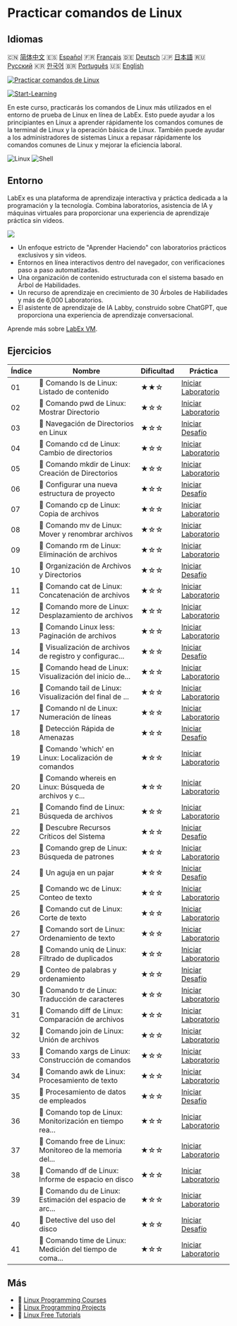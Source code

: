 # Practicar comandos de Linux

## Idiomas

🇨🇳 [简体中文](README_zh.md) 🇪🇸 [Español](README_es.md) 🇫🇷 [Français](README_fr.md) 🇩🇪 [Deutsch](README_de.md) 🇯🇵 [日本語](README_ja.md) 🇷🇺 [Русский](README_ru.md) 🇰🇷 [한국어](README_ko.md) 🇧🇷 [Português](README_pt.md) 🇺🇸 [English](README.md) 

[![Practicar comandos de Linux](https://cover-creator.labex.io/linux-basic-commands-practice-online.png?lang=es)](https://labex.io/es/courses/linux-basic-commands-practice-online)

[![Start-Learning](https://img.shields.io/badge/Start-Learning-whitesmoke?style=for-the-badge)](https://labex.io/es/courses/linux-basic-commands-practice-online)

En este curso, practicarás los comandos de Linux más utilizados en el entorno de prueba de Linux en línea de LabEx. Esto puede ayudar a los principiantes en Linux a aprender rápidamente los comandos comunes de la terminal de Linux y la operación básica de Linux. También puede ayudar a los administradores de sistemas Linux a repasar rápidamente los comandos comunes de Linux y mejorar la eficiencia laboral.

![Linux](https://img.shields.io/badge/Linux-whitesmoke?style=for-the-badge&logo=linux)
![Shell](https://img.shields.io/badge/Shell-whitesmoke?style=for-the-badge&logo=shell)


## Entorno

LabEx es una plataforma de aprendizaje interactiva y práctica dedicada a la programación y la tecnología. Combina laboratorios, asistencia de IA y máquinas virtuales para proporcionar una experiencia de aprendizaje práctica sin videos.

![](https://tutorial-screenshot.getvm.io/images/vm-1725247253.png)

- Un enfoque estricto de "Aprender Haciendo" con laboratorios prácticos exclusivos y sin videos.
- Entornos en línea interactivos dentro del navegador, con verificaciones paso a paso automatizadas.
- Una organización de contenido estructurada con el sistema basado en Árbol de Habilidades.
- Un recurso de aprendizaje en crecimiento de 30 Árboles de Habilidades y más de 6,000 Laboratorios.
- El asistente de aprendizaje de IA Labby, construido sobre ChatGPT, que proporciona una experiencia de aprendizaje conversacional.

Aprende más sobre [LabEx VM](https://support.labex.io/using-labex/virtual-machine).

## Ejercicios

|   Índice | Nombre                                                   | Dificultad   | Práctica                                                                                                                                    |
|----------|----------------------------------------------------------|--------------|---------------------------------------------------------------------------------------------------------------------------------------------|
|       01 | 📖 Comando ls de Linux: Listado de contenido             | ★★☆          | <a target='_blank' href='https://labex.io/es/tutorials/linux-linux-ls-command-content-listing-219205'>Iniciar Laboratorio</a>               |
|       02 | 📖 Comando pwd de Linux: Mostrar Directorio              | ★☆☆          | <a target='_blank' href='https://labex.io/es/tutorials/linux-linux-pwd-command-directory-displaying-209734'>Iniciar Laboratorio</a>         |
|       03 | 🎯 Navegación de Directorios en Linux                    | ★☆☆          | <a target='_blank' href='https://labex.io/es/tutorials/linux-directory-navigation-387844'>Iniciar Desafío</a>                               |
|       04 | 📖 Comando cd de Linux: Cambio de directorios            | ★☆☆          | <a target='_blank' href='https://labex.io/es/tutorials/linux-linux-cd-command-directory-changing-209733'>Iniciar Laboratorio</a>            |
|       05 | 📖 Comando mkdir de Linux: Creación de Directorios       | ★☆☆          | <a target='_blank' href='https://labex.io/es/tutorials/linux-linux-mkdir-command-directory-creating-209739'>Iniciar Laboratorio</a>         |
|       06 | 🎯 Configurar una nueva estructura de proyecto           | ★☆☆          | <a target='_blank' href='https://labex.io/es/tutorials/linux-setting-up-a-new-project-structure-387859'>Iniciar Desafío</a>                 |
|       07 | 📖 Comando cp de Linux: Copia de archivos                | ★☆☆          | <a target='_blank' href='https://labex.io/es/tutorials/linux-linux-cp-command-file-copying-209744'>Iniciar Laboratorio</a>                  |
|       08 | 📖 Comando mv de Linux: Mover y renombrar archivos       | ★☆☆          | <a target='_blank' href='https://labex.io/es/tutorials/linux-linux-mv-command-file-moving-and-renaming-209743'>Iniciar Laboratorio</a>      |
|       09 | 📖 Comando rm de Linux: Eliminación de archivos          | ★☆☆          | <a target='_blank' href='https://labex.io/es/tutorials/linux-linux-rm-command-file-removing-209741'>Iniciar Laboratorio</a>                 |
|       10 | 🎯 Organización de Archivos y Directorios                | ★☆☆          | <a target='_blank' href='https://labex.io/es/tutorials/linux-organizing-files-and-directories-387877'>Iniciar Desafío</a>                   |
|       11 | 📖 Comando cat de Linux: Concatenación de archivos       | ★☆☆          | <a target='_blank' href='https://labex.io/es/tutorials/linux-linux-cat-command-file-concatenating-210986'>Iniciar Laboratorio</a>           |
|       12 | 📖 Comando more de Linux: Desplazamiento de archivos     | ★☆☆          | <a target='_blank' href='https://labex.io/es/tutorials/linux-linux-more-command-file-scrolling-214299'>Iniciar Laboratorio</a>              |
|       13 | 📖 Comando Linux less: Paginación de archivos            | ★☆☆          | <a target='_blank' href='https://labex.io/es/tutorials/linux-linux-less-command-file-paging-214301'>Iniciar Laboratorio</a>                 |
|       14 | 🎯 Visualización de archivos de registro y configurac... | ★☆☆          | <a target='_blank' href='https://labex.io/es/tutorials/linux-viewing-log-and-configuration-files-in-linux-387914'>Iniciar Desafío</a>       |
|       15 | 📖 Comando head de Linux: Visualización del inicio de... | ★☆☆          | <a target='_blank' href='https://labex.io/es/tutorials/linux-linux-head-command-file-beginning-display-214302'>Iniciar Laboratorio</a>      |
|       16 | 📖 Comando tail de Linux: Visualización del final de ... | ★☆☆          | <a target='_blank' href='https://labex.io/es/tutorials/linux-linux-tail-command-file-end-display-214303'>Iniciar Laboratorio</a>            |
|       17 | 📖 Comando nl de Linux: Numeración de líneas             | ★☆☆          | <a target='_blank' href='https://labex.io/es/tutorials/linux-linux-nl-command-line-numbering-210988'>Iniciar Laboratorio</a>                |
|       18 | 🎯 Detección Rápida de Amenazas                          | ★☆☆          | <a target='_blank' href='https://labex.io/es/tutorials/linux-rapid-threat-detection-387930'>Iniciar Desafío</a>                             |
|       19 | 📖 Comando 'which' en Linux: Localización de comandos    | ★☆☆          | <a target='_blank' href='https://labex.io/es/tutorials/linux-linux-which-command-command-locating-215210'>Iniciar Laboratorio</a>           |
|       20 | 📖 Comando whereis en Linux: Búsqueda de archivos y c... | ★☆☆          | <a target='_blank' href='https://labex.io/es/tutorials/linux-linux-whereis-command-file-and-command-finding-215211'>Iniciar Laboratorio</a> |
|       21 | 📖 Comando find de Linux: Búsqueda de archivos           | ★☆☆          | <a target='_blank' href='https://labex.io/es/tutorials/linux-linux-find-command-file-searching-219191'>Iniciar Laboratorio</a>              |
|       22 | 🎯 Descubre Recursos Críticos del Sistema                | ★☆☆          | <a target='_blank' href='https://labex.io/es/tutorials/linux-discover-critical-system-resources-388032'>Iniciar Desafío</a>                 |
|       23 | 📖 Comando grep de Linux: Búsqueda de patrones           | ★☆☆          | <a target='_blank' href='https://labex.io/es/tutorials/linux-linux-grep-command-pattern-searching-219192'>Iniciar Laboratorio</a>           |
|       24 | 🎯 Un aguja en un pajar                                  | ★☆☆          | <a target='_blank' href='https://labex.io/es/tutorials/linux-needle-in-the-haystack-388109'>Iniciar Desafío</a>                             |
|       25 | 📖 Comando wc de Linux: Conteo de texto                  | ★☆☆          | <a target='_blank' href='https://labex.io/es/tutorials/linux-linux-wc-command-text-counting-219200'>Iniciar Laboratorio</a>                 |
|       26 | 📖 Comando cut de Linux: Corte de texto                  | ★☆☆          | <a target='_blank' href='https://labex.io/es/tutorials/linux-linux-cut-command-text-cutting-219187'>Iniciar Laboratorio</a>                 |
|       27 | 📖 Comando sort de Linux: Ordenamiento de texto          | ★☆☆          | <a target='_blank' href='https://labex.io/es/tutorials/linux-linux-sort-command-text-sorting-219196'>Iniciar Laboratorio</a>                |
|       28 | 📖 Comando uniq de Linux: Filtrado de duplicados         | ★☆☆          | <a target='_blank' href='https://labex.io/es/tutorials/linux-linux-uniq-command-duplicate-filtering-219199'>Iniciar Laboratorio</a>         |
|       29 | 🎯 Conteo de palabras y ordenamiento                     | ★☆☆          | <a target='_blank' href='https://labex.io/es/tutorials/linux-word-count-and-sorting-388125'>Iniciar Desafío</a>                             |
|       30 | 📖 Comando tr de Linux: Traducción de caracteres         | ★☆☆          | <a target='_blank' href='https://labex.io/es/tutorials/linux-linux-tr-command-character-translating-219198'>Iniciar Laboratorio</a>         |
|       31 | 📖 Comando diff de Linux: Comparación de archivos        | ★☆☆          | <a target='_blank' href='https://labex.io/es/tutorials/linux-linux-diff-command-file-comparing-219189'>Iniciar Laboratorio</a>              |
|       32 | 📖 Comando join de Linux: Unión de archivos              | ★☆☆          | <a target='_blank' href='https://labex.io/es/tutorials/linux-linux-join-command-file-joining-219193'>Iniciar Laboratorio</a>                |
|       33 | 📖 Comando xargs de Linux: Construcción de comandos      | ★☆☆          | <a target='_blank' href='https://labex.io/es/tutorials/linux-linux-xargs-command-command-building-219201'>Iniciar Laboratorio</a>           |
|       34 | 📖 Comando awk de Linux: Procesamiento de texto          | ★☆☆          | <a target='_blank' href='https://labex.io/es/tutorials/linux-linux-awk-command-text-processing-388493'>Iniciar Laboratorio</a>              |
|       35 | 🎯 Procesamiento de datos de empleados                   | ★☆☆          | <a target='_blank' href='https://labex.io/es/tutorials/linux-processing-employees-data-388132'>Iniciar Desafío</a>                          |
|       36 | 📖 Comando top de Linux: Monitorización en tiempo rea... | ★☆☆          | <a target='_blank' href='https://labex.io/es/tutorials/linux-linux-top-command-real-time-system-monitoring-388500'>Iniciar Laboratorio</a>  |
|       37 | 📖 Comando free de Linux: Monitoreo de la memoria del... | ★☆☆          | <a target='_blank' href='https://labex.io/es/tutorials/linux-linux-free-command-monitoring-system-memory-388496'>Iniciar Laboratorio</a>    |
|       38 | 📖 Comando df de Linux: Informe de espacio en disco      | ★☆☆          | <a target='_blank' href='https://labex.io/es/tutorials/linux-linux-df-command-disk-space-reporting-219188'>Iniciar Laboratorio</a>          |
|       39 | 📖 Comando du de Linux: Estimación del espacio de arc... | ★☆☆          | <a target='_blank' href='https://labex.io/es/tutorials/linux-linux-du-command-file-space-estimating-219190'>Iniciar Laboratorio</a>         |
|       40 | 🎯 Detective del uso del disco                           | ★☆☆          | <a target='_blank' href='https://labex.io/es/tutorials/linux-disk-usage-detective-388099'>Iniciar Desafío</a>                               |
|       41 | 📖 Comando time de Linux: Medición del tiempo de coma... | ★☆☆          | <a target='_blank' href='https://labex.io/es/tutorials/linux-linux-time-command-command-timing-219197'>Iniciar Laboratorio</a>              |

## Más

- 🔗 [Linux Programming Courses](https://github.com/labex-labs/awesome-programming-courses)
- 🔗 [Linux Programming Projects](https://github.com/labex-labs/awesome-programming-projects)
- 🔗 [Linux Free Tutorials](https://github.com/labex-labs/linux-free-tutorials)


